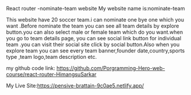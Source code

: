 React router -nominate-team website
My website name is:nominate-team

This website have 20 soccer team.i can nominate one bye one which you want .Before nominate the team you can see all team details by explore button.you can also select male or female team which do you want.when you go to team details page, you can see social link button for individual team .you can visit their social site click by social button.Also when you explore team you can see every team banner,founder date,country,sports type ,team logo,team description etc.



my github code link: https://github.com/Porgramming-Hero-web-course/react-router-HimangsuSarkar


My Live Site:https://pensive-brattain-9c0ae5.netlify.app/
